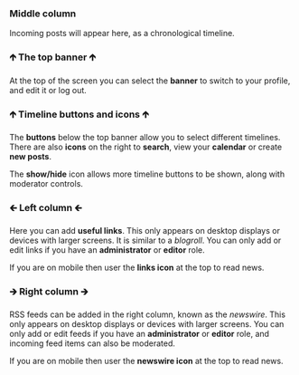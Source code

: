 ### Middle column
Incoming posts will appear here, as a chronological timeline.

### 🡱 The top banner 🡱
At the top of the screen you can select the **banner** to switch to your profile, and edit it or log out.

### 🡱 Timeline buttons and icons 🡱
The **buttons** below the top banner allow you to select different timelines. There are also **icons** on the right to **search**, view your **calendar** or create **new posts**.

The **show/hide** icon allows more timeline buttons to be shown, along with moderator controls.

### 🡰 Left column 🡰
Here you can add **useful links**. This only appears on desktop displays or devices with larger screens. It is similar to a *blogroll*. You can only add or edit links if you have an **administrator** or **editor** role.

If you are on mobile then user the **links icon** at the top to read news.

### 🡲 Right column 🡲
RSS feeds can be added in the right column, known as the *newswire*. This only appears on desktop displays or devices with larger screens. You can only add or edit feeds if you have an **administrator** or **editor** role, and incoming feed items can also be moderated.

If you are on mobile then user the **newswire icon** at the top to read news.
